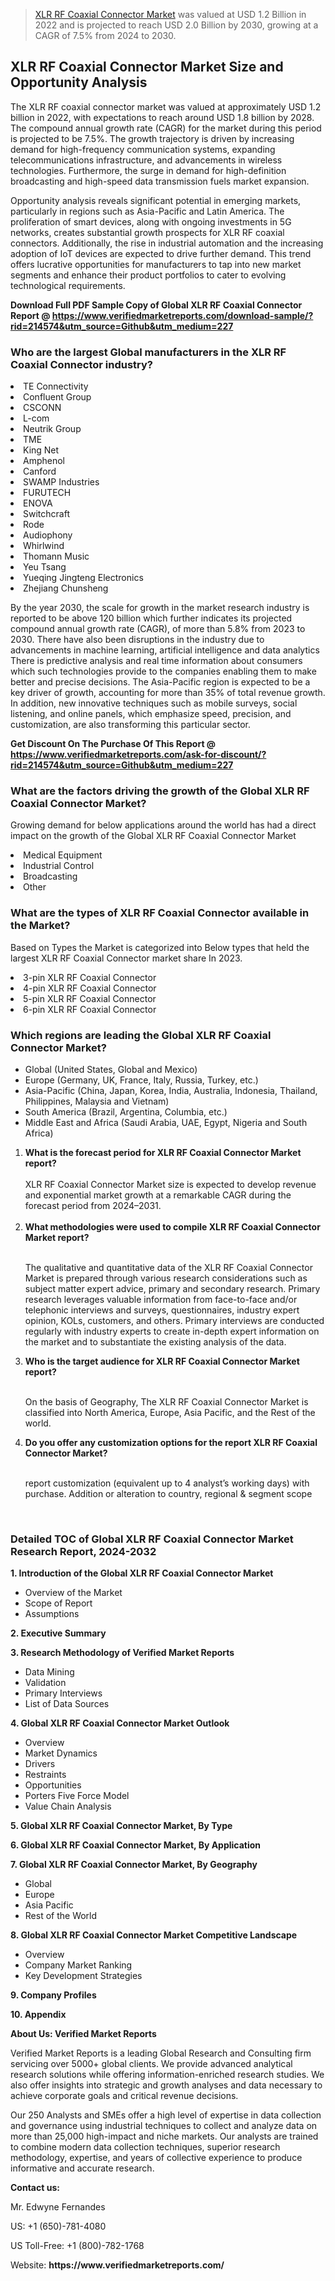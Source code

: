 <blockquote><p><p><a href="https://www.verifiedmarketreports.com/download-sample/?rid=214574&utm_source=Github&utm_medium=227" target="_blank">XLR RF Coaxial Connector Market</a> was valued at USD 1.2 Billion in 2022 and is projected to reach USD 2.0 Billion by 2030, growing at a CAGR of 7.5% from 2024 to 2030.</p></blockquote><p><h2>XLR RF Coaxial Connector Market Size and Opportunity Analysis</h2> <p>The XLR RF coaxial connector market was valued at approximately USD 1.2 billion in 2022, with expectations to reach around USD 1.8 billion by 2028. The compound annual growth rate (CAGR) for the market during this period is projected to be 7.5%. The growth trajectory is driven by increasing demand for high-frequency communication systems, expanding telecommunications infrastructure, and advancements in wireless technologies. Furthermore, the surge in demand for high-definition broadcasting and high-speed data transmission fuels market expansion.</p> <p>Opportunity analysis reveals significant potential in emerging markets, particularly in regions such as Asia-Pacific and Latin America. The proliferation of smart devices, along with ongoing investments in 5G networks, creates substantial growth prospects for XLR RF coaxial connectors. Additionally, the rise in industrial automation and the increasing adoption of IoT devices are expected to drive further demand. This trend offers lucrative opportunities for manufacturers to tap into new market segments and enhance their product portfolios to cater to evolving technological requirements.</p> </p><p class=""><strong>Download Full PDF Sample Copy of Global XLR RF Coaxial Connector Report @ <a href="https://www.verifiedmarketreports.com/download-sample/?rid=214574&amp;utm_source=Github&amp;utm_medium=227" target="_blank">https://www.verifiedmarketreports.com/download-sample/?rid=214574&amp;utm_source=Github&amp;utm_medium=227</a></strong></p><h3 id="" class="">Who are the largest Global manufacturers in the XLR RF Coaxial Connector industry?</h3><p><li>TE Connectivity</li><li> Confluent Group</li><li> CSCONN</li><li> L-com</li><li> Neutrik Group</li><li> TME</li><li> King Net</li><li> Amphenol</li><li> Canford</li><li> SWAMP Industries</li><li> FURUTECH</li><li> ENOVA</li><li> Switchcraft</li><li> Rode</li><li> Audiophony</li><li> Whirlwind</li><li> Thomann Music</li><li> Yeu Tsang</li><li> Yueqing Jingteng Electronics</li><li> Zhejiang Chunsheng</li></p><div class=""><div class="" dir="" data-message-author-role="" data-message-id="" data-message-model-slug=""><div class=""><div class=""><div class=""><div class="" dir="" data-message-author-role="" data-message-id="" data-message-model-slug=""><div class=""><div class=""><p>By the year 2030, the scale for growth in the market research industry is reported to be above 120 billion which further indicates its projected compound annual growth rate (CAGR), of more than 5.8% from 2023 to 2030. There have also been disruptions in the industry due to advancements in machine learning, artificial intelligence and data analytics There is predictive analysis and real time information about consumers which such technologies provide to the companies enabling them to make better and precise decisions. The Asia-Pacific region is expected to be a key driver of growth, accounting for more than 35% of total revenue growth. In addition, new innovative techniques such as mobile surveys, social listening, and online panels, which emphasize speed, precision, and customization, are also transforming this particular sector.</p><p><strong>Get Discount On The Purchase Of This Report @&nbsp; <a href="https://www.verifiedmarketreports.com/ask-for-discount/?rid=214574&amp;utm_source=Github&amp;utm_medium=227" target="_blank">https://www.verifiedmarketreports.com/ask-for-discount/?rid=214574&amp;utm_source=Github&amp;utm_medium=227</a></strong></p></div></div></div></div></div></div></div></div><h3 id="" class="">What are the factors driving the growth of the Global XLR RF Coaxial Connector Market?</h3><p id="" class="">Growing demand for below applications around the world has had a direct impact on the growth of the Global XLR RF Coaxial Connector Market</p><p id="" class=""><li>Medical Equipment</li><li> Industrial Control</li><li> Broadcasting</li><li> Other</li></p><h3 id="" class="">What are the types of XLR RF Coaxial Connector available in the Market?</h3><p id="" class="">Based on Types the Market is categorized into Below types that held the largest XLR RF Coaxial Connector market share In 2023.</p><p id="" class=""><li>3-pin XLR RF Coaxial Connector</li><li> 4-pin XLR RF Coaxial Connector</li><li> 5-pin XLR RF Coaxial Connector</li><li> 6-pin XLR RF Coaxial Connector</li></p><h3 id="" class="">Which regions are leading the Global XLR RF Coaxial Connector Market?</h3><ul><li>Global (United States, Global and Mexico)</li><li>Europe (Germany, UK, France, Italy, Russia, Turkey, etc.)</li><li>Asia-Pacific (China, Japan, Korea, India, Australia, Indonesia, Thailand, Philippines, Malaysia and Vietnam)</li><li>South America (Brazil, Argentina, Columbia, etc.)</li><li>Middle East and Africa (Saudi Arabia, UAE, Egypt, Nigeria and South Africa)</li></ul><p><ol><li><strong>What is the forecast period for XLR RF Coaxial Connector Market report?<br /></strong><br /><span data-sheets-root="1" data-sheets-value="{&quot;1&quot;:2,&quot;2&quot;:&quot;XXXX size is expected to develop revenue and exponential market growth at a remarkable CAGR during the forecast period from 2024&ndash;2030.&quot;}" data-sheets-userformat="{&quot;2&quot;:12674,&quot;4&quot;:{&quot;1&quot;:2,&quot;2&quot;:16776960},&quot;10&quot;:2,&quot;11&quot;:0,&quot;15&quot;:&quot;Arial&quot;,&quot;16&quot;:12}">XLR RF Coaxial Connector Market size is expected to develop revenue and exponential market growth at a remarkable CAGR during the forecast period from 2024&ndash;2031.</span><br /><br /></li><li><strong>What methodologies were used to compile XLR RF Coaxial Connector Market report?<br /><br /></strong><p>The qualitative and quantitative data of the&nbsp;XLR RF Coaxial Connector Market is prepared through various research considerations such as subject matter expert advice, primary and secondary research. Primary research leverages valuable information from face-to-face and/or telephonic interviews and surveys, questionnaires, industry expert opinion, KOLs, customers, and others. Primary interviews are conducted regularly with industry experts to create in-depth expert information on the market and to substantiate the existing analysis of the data.&nbsp;</p></li><li><strong>Who is the target audience for XLR RF Coaxial Connector Market report?<br /><br /></strong><p>On the basis of Geography, The&nbsp;XLR RF Coaxial Connector Market is classified into North America, Europe, Asia Pacific, and the Rest of the world.</p></li><li><strong>Do you offer any customization options for the report XLR RF Coaxial Connector Market?<br /><br /></strong><p>report customization (equivalent up to 4 analyst&rsquo;s working days) with purchase. Addition or alteration to country, regional &amp; segment scope</p><p>&nbsp;</p></li></ol></p><h3 id="" class="">Detailed TOC of Global XLR RF Coaxial Connector Market Research Report, 2024-2032</h3><p id="" class=""><strong>1. Introduction of the Global XLR RF Coaxial Connector Market</strong></p><ul><li>Overview of the Market</li><li>Scope of Report</li><li>Assumptions</li></ul><p id="" class=""><strong>2. Executive Summary</strong></p><p id="" class=""><strong>3. Research Methodology of&nbsp;Verified Market Reports</strong></p><ul><li>Data Mining</li><li>Validation</li><li>Primary Interviews</li><li>List of Data Sources</li></ul><p id="" class=""><strong>4. Global XLR RF Coaxial Connector Market Outlook</strong></p><ul><li>Overview</li><li>Market Dynamics</li><li>Drivers</li><li>Restraints</li><li>Opportunities</li><li>Porters Five Force Model</li><li>Value Chain Analysis</li></ul><p id="" class=""><strong>5. Global XLR RF Coaxial Connector Market, By&nbsp;Type</strong></p><p id="" class=""><strong>6. Global XLR RF Coaxial Connector Market, By Application</strong></p><p id="" class=""><strong>7. Global XLR RF Coaxial Connector Market, By Geography</strong></p><ul><li>Global</li><li>Europe</li><li>Asia Pacific</li><li>Rest of the World</li></ul><p id="" class=""><strong>8. Global XLR RF Coaxial Connector Market Competitive Landscape</strong></p><ul><li>Overview</li><li>Company Market Ranking</li><li>Key Development Strategies</li></ul><p id="" class=""><strong>9. Company Profiles</strong></p><p id="" class=""><strong>10. Appendix</strong></p><p id="" class=""><strong>About Us: Verified Market Reports</strong></p><p id="" class="">Verified Market Reports is a leading Global Research and Consulting firm servicing over 5000+ global clients. We provide advanced analytical research solutions while offering information-enriched research studies. We also offer insights into strategic and growth analyses and data necessary to achieve corporate goals and critical revenue decisions.</p><p id="" class="">Our 250 Analysts and SMEs offer a high level of expertise in data collection and governance using industrial techniques to collect and analyze data on more than 25,000 high-impact and niche markets. Our analysts are trained to combine modern data collection techniques, superior research methodology, expertise, and years of collective experience to produce informative and accurate research.</p><p id="" class=""><strong>Contact us:</strong></p><p id="" class="">Mr. Edwyne Fernandes</p><p id="" class="">US: +1 (650)-781-4080</p><p id="" class="">US Toll-Free: +1 (800)-782-1768</p><p id="" class="">Website: <a target="" data-test-app-aware-link=""><strong>https://www.verifiedmarketreports.com/</strong></a></p>

